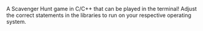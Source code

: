 A Scavenger Hunt game in C/C++ that can be played in the terminal!
Adjust the correct statements in the libraries to run on your respective operating system.

